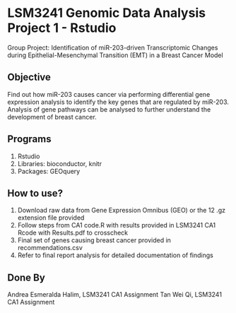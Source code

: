 # LSM3241 Genomic Data Analysis Project 1 - Rstudio
Group Project: Identification of miR-203-driven Transcriptomic Changes during Epithelial-Mesenchymal Transition (EMT) in a Breast Cancer Model
## Objective
Find out how miR-203 causes cancer via performing differential gene expression analysis to identify 
the key genes that are regulated by miR-203. Analysis of gene pathways can be analysed to further 
understand the development of breast cancer.
## Programs 
1. Rstudio
2. Libraries: bioconductor, knitr
3. Packages: GEOquery
## How to use?
1. Download raw data from Gene Expression Omnibus (GEO) or the 12 .gz extension file provided
2. Follow steps from CA1 code.R with results provided in LSM3241 CA1 Rcode with Results.pdf to crosscheck
3. Final set of genes causing breast cancer provided in recommendations.csv
3. Refer to final report analysis for detailed documentation of findings
## Done By
Andrea Esmeralda Halim, LSM3241 CA1 Assignment
Tan Wei Qi, LSM3241 CA1 Assignment
